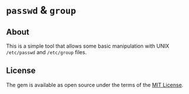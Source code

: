 # `passwd` & `group` #

## About ##

This is a simple tool that allows some basic manipulation with UNIX `/etc/passwd` and `/etc/group` files.

## License ##

The gem is available as open source under the terms of the [MIT License](https://opensource.org/licenses/MIT).
